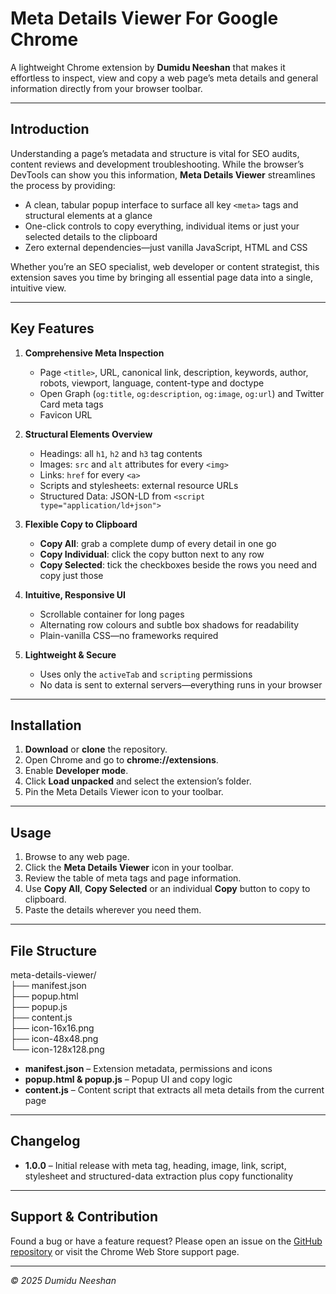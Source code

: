 # Meta Details Viewer For Google Chrome

A lightweight Chrome extension by **Dumidu Neeshan** that makes it effortless to inspect, view and copy a web page’s meta details and general information directly from your browser toolbar.

---

## Introduction

Understanding a page’s metadata and structure is vital for SEO audits, content reviews and development troubleshooting. While the browser’s DevTools can show you this information, **Meta Details Viewer** streamlines the process by providing:

- A clean, tabular popup interface to surface all key `<meta>` tags and structural elements at a glance  
- One-click controls to copy everything, individual items or just your selected details to the clipboard  
- Zero external dependencies—just vanilla JavaScript, HTML and CSS  

Whether you’re an SEO specialist, web developer or content strategist, this extension saves you time by bringing all essential page data into a single, intuitive view.

---

## Key Features

1. **Comprehensive Meta Inspection**  
   - Page `<title>`, URL, canonical link, description, keywords, author, robots, viewport, language, content-type and doctype  
   - Open Graph (`og:title`, `og:description`, `og:image`, `og:url`) and Twitter Card meta tags  
   - Favicon URL  

2. **Structural Elements Overview**  
   - Headings: all `h1`, `h2` and `h3` tag contents  
   - Images: `src` and `alt` attributes for every `<img>`  
   - Links: `href` for every `<a>`  
   - Scripts and stylesheets: external resource URLs  
   - Structured Data: JSON-LD from `<script type="application/ld+json">`  

3. **Flexible Copy to Clipboard**  
   - **Copy All**: grab a complete dump of every detail in one go  
   - **Copy Individual**: click the copy button next to any row  
   - **Copy Selected**: tick the checkboxes beside the rows you need and copy just those  

4. **Intuitive, Responsive UI**  
   - Scrollable container for long pages  
   - Alternating row colours and subtle box shadows for readability  
   - Plain-vanilla CSS—no frameworks required  

5. **Lightweight & Secure**  
   - Uses only the `activeTab` and `scripting` permissions  
   - No data is sent to external servers—everything runs in your browser  

---

## Installation

1. **Download** or **clone** the repository.  
2. Open Chrome and go to **chrome://extensions**.  
3. Enable **Developer mode**.  
4. Click **Load unpacked** and select the extension’s folder.  
5. Pin the Meta Details Viewer icon to your toolbar.

---

## Usage

1. Browse to any web page.  
2. Click the **Meta Details Viewer** icon in your toolbar.  
3. Review the table of meta tags and page information.  
4. Use **Copy All**, **Copy Selected** or an individual **Copy** button to copy to clipboard.  
5. Paste the details wherever you need them.

---

## File Structure
meta-details-viewer/ <br>
├── manifest.json <br>
├── popup.html <br>
├── popup.js <br>
├── content.js <br>
├── icon-16x16.png <br>
├── icon-48x48.png <br>
└── icon-128x128.png <br>


- **manifest.json** – Extension metadata, permissions and icons  
- **popup.html & popup.js** – Popup UI and copy logic  
- **content.js** – Content script that extracts all meta details from the current page  

---

## Changelog

- **1.0.0** – Initial release with meta tag, heading, image, link, script, stylesheet and structured-data extraction plus copy functionality

---

## Support & Contribution

Found a bug or have a feature request? Please open an issue on the [GitHub repository]([https://github.com/dumiduneeshan/ce_meta_details_viewer/]) or visit the Chrome Web Store support page.

---

*© 2025 Dumidu Neeshan*  

